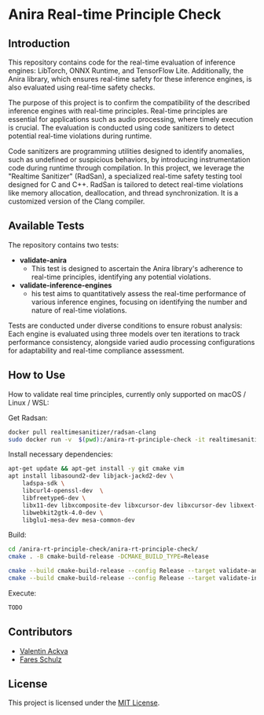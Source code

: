 # Anira Real-time Principle Check
## Introduction
This repository contains code for the real-time evaluation of inference engines: LibTorch, ONNX Runtime, and TensorFlow Lite. Additionally, the Anira library, which ensures real-time safety for these inference engines, is also evaluated using real-time safety checks.

The purpose of this project is to confirm the compatibility of the described inference engines with real-time principles. Real-time principles are essential for applications such as audio processing, where timely execution is crucial. The evaluation is conducted using code sanitizers to detect potential real-time violations during runtime.

Code sanitizers are programming utilities designed to identify anomalies, such as undefined or suspicious behaviors, by introducing instrumentation code during runtime through compilation. In this project, we leverage the "Realtime Sanitizer" (RadSan), a specialized real-time safety testing tool designed for C and C++. RadSan is tailored to detect real-time violations like memory allocation, deallocation, and thread synchronization. It is a customized version of the Clang compiler.

## Available Tests
The repository contains two tests:
- **validate-anira**
  - This test is designed to ascertain the Anira library's adherence to real-time principles, identifying any potential violations.
- **validate-inference-engines**
  - his test aims to quantitatively assess the real-time performance of various inference engines, focusing on identifying the number and nature of real-time violations.

Tests are conducted under diverse conditions to ensure robust analysis: Each engine is evaluated using three models over ten iterations to track performance consistency, alongside varied audio processing configurations for adaptability and real-time compliance assessment.

## How to Use
How to validate real time principles, currently only supported on macOS / Linux / WSL:

Get Radsan:
```bash
docker pull realtimesanitizer/radsan-clang
sudo docker run -v  $(pwd):/anira-rt-principle-check -it realtimesanitizer/radsan-clang /bin/bash
```
Install necessary dependencies:
```bash
apt-get update && apt-get install -y git cmake vim
apt install libasound2-dev libjack-jackd2-dev \
    ladspa-sdk \
    libcurl4-openssl-dev  \
    libfreetype6-dev \
    libx11-dev libxcomposite-dev libxcursor-dev libxcursor-dev libxext-dev libxinerama-dev libxrandr-dev libxrender-dev \
    libwebkit2gtk-4.0-dev \
    libglu1-mesa-dev mesa-common-dev
```
Build:
```bash
cd /anira-rt-principle-check/anira-rt-principle-check/
cmake . -B cmake-build-release -DCMAKE_BUILD_TYPE=Release

cmake --build cmake-build-release --config Release --target validate-anira
cmake --build cmake-build-release --config Release --target validate-inference-engines
```
Execute:
```bash
TODO
```

## Contributors
- [Valentin Ackva](https://github.com/vackva)
- [Fares Schulz](https://github.com/faressc)

## License
This project is licensed under the [MIT License](LICENSE).

